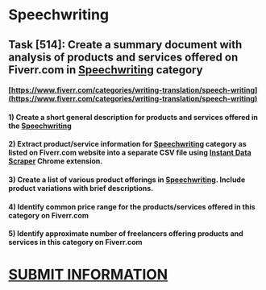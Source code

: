# Speechwriting
## Task [514]: Create a summary document with analysis of products and services offered on Fiverr.com in [Speechwriting](https://www.fiverr.com/categories/writing-translation/speech-writing) category
#### [https://www.fiverr.com/categories/writing-translation/speech-writing](https://www.fiverr.com/categories/writing-translation/speech-writing)
#### 1) Create a short general description for products and services offered in the [Speechwriting](https://www.fiverr.com/categories/writing-translation/speech-writing)
#### 2) Extract product/service information for [Speechwriting](https://www.fiverr.com/categories/writing-translation/speech-writing) category as listed on Fiverr.com website into a separate CSV file using [Instant Data Scraper](https://chrome.google.com/webstore/detail/instant-data-scraper/ofaokhiedipichpaobibbnahnkdoiiah) Chrome extension.
#### 3) Create a list of various product offerings in [Speechwriting](https://www.fiverr.com/categories/writing-translation/speech-writing). Include product variations with brief descriptions.
#### 4) Identify common price range for the products/services offered in this category on Fiverr.com
#### 5) Identify approximate number of freelancers offering products and services in this category on Fiverr.com

# [SUBMIT INFORMATION](https://forms.office.com/r/8AEKjkLxKG)
